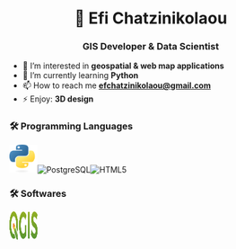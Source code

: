 <h1 align="center">👋 Efi Chatzinikolaou</h1>
<h3 align="center">GIS Developer & Data Scientist</h3>

<p></p>

- 👀 I’m interested in **geospatial & web map applications**
- 🌱 I’m currently learning **Python**
- 📫 How to reach me **efchatzinikolaou@gmail.com**
- ⚡ Enjoy: **3D design** 
  

<h3 align="left">🛠️ Programming Languages</h3>

<img src="./images/Python-logo.png" alt="Python"  title="Python" width="50" height="50"><img src="https://upload.wikimedia.org/wikipedia/commons/2/29/Postgresql_elephant.svg" alt="PostgreSQL" title="PostgreSQL" width="50" height="50"><img src="https://upload.wikimedia.org/wikipedia/commons/6/61/HTML5_logo_and_wordmark.svg" alt="HTML5" title="HTML5" width="50" height="50">

<h3 align="left">🛠️ Softwares</h3>
<img src="./images/QGIS_logo.svg" alt="QGIS" title="QGIS" width="50" height="50">

<!---
efchatzinikolaou/efchatzinikolaou is a ✨ special ✨ repository because its `README.md` (this file) appears on your GitHub profile.
You can click the Preview link to take a look at your changes.
--->
